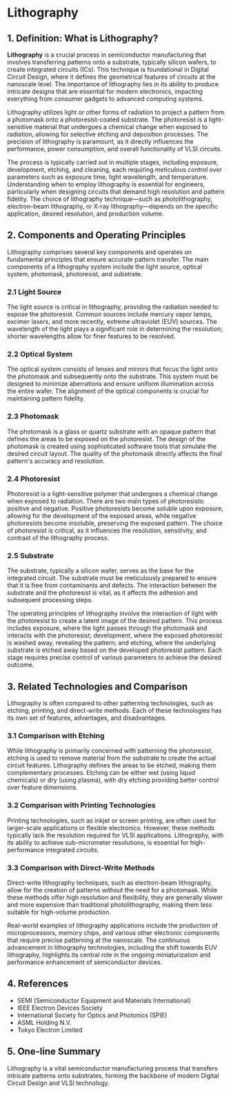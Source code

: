 # Lithography

## 1. Definition: What is **Lithography**?
**Lithography** is a crucial process in semiconductor manufacturing that involves transferring patterns onto a substrate, typically silicon wafers, to create integrated circuits (ICs). This technique is foundational in Digital Circuit Design, where it defines the geometrical features of circuits at the nanoscale level. The importance of lithography lies in its ability to produce intricate designs that are essential for modern electronics, impacting everything from consumer gadgets to advanced computing systems. 

Lithography utilizes light or other forms of radiation to project a pattern from a photomask onto a photoresist-coated substrate. The photoresist is a light-sensitive material that undergoes a chemical change when exposed to radiation, allowing for selective etching and deposition processes. The precision of lithography is paramount, as it directly influences the performance, power consumption, and overall functionality of VLSI circuits. 

The process is typically carried out in multiple stages, including exposure, development, etching, and cleaning, each requiring meticulous control over parameters such as exposure time, light wavelength, and temperature. Understanding when to employ lithography is essential for engineers, particularly when designing circuits that demand high resolution and pattern fidelity. The choice of lithography technique—such as photolithography, electron-beam lithography, or X-ray lithography—depends on the specific application, desired resolution, and production volume.

## 2. Components and Operating Principles
Lithography comprises several key components and operates on fundamental principles that ensure accurate pattern transfer. The main components of a lithography system include the light source, optical system, photomask, photoresist, and substrate. 

### 2.1 Light Source
The light source is critical in lithography, providing the radiation needed to expose the photoresist. Common sources include mercury vapor lamps, excimer lasers, and more recently, extreme ultraviolet (EUV) sources. The wavelength of the light plays a significant role in determining the resolution; shorter wavelengths allow for finer features to be resolved.

### 2.2 Optical System
The optical system consists of lenses and mirrors that focus the light onto the photomask and subsequently onto the substrate. This system must be designed to minimize aberrations and ensure uniform illumination across the entire wafer. The alignment of the optical components is crucial for maintaining pattern fidelity.

### 2.3 Photomask
The photomask is a glass or quartz substrate with an opaque pattern that defines the areas to be exposed on the photoresist. The design of the photomask is created using sophisticated software tools that simulate the desired circuit layout. The quality of the photomask directly affects the final pattern's accuracy and resolution.

### 2.4 Photoresist
Photoresist is a light-sensitive polymer that undergoes a chemical change when exposed to radiation. There are two main types of photoresists: positive and negative. Positive photoresists become soluble upon exposure, allowing for the development of the exposed areas, while negative photoresists become insoluble, preserving the exposed pattern. The choice of photoresist is critical, as it influences the resolution, sensitivity, and contrast of the lithography process.

### 2.5 Substrate
The substrate, typically a silicon wafer, serves as the base for the integrated circuit. The substrate must be meticulously prepared to ensure that it is free from contaminants and defects. The interaction between the substrate and the photoresist is vital, as it affects the adhesion and subsequent processing steps.

The operating principles of lithography involve the interaction of light with the photoresist to create a latent image of the desired pattern. This process includes exposure, where the light passes through the photomask and interacts with the photoresist; development, where the exposed photoresist is washed away, revealing the pattern; and etching, where the underlying substrate is etched away based on the developed photoresist pattern. Each stage requires precise control of various parameters to achieve the desired outcome.

## 3. Related Technologies and Comparison
Lithography is often compared to other patterning technologies, such as etching, printing, and direct-write methods. Each of these technologies has its own set of features, advantages, and disadvantages.

### 3.1 Comparison with Etching
While lithography is primarily concerned with patterning the photoresist, etching is used to remove material from the substrate to create the actual circuit features. Lithography defines the areas to be etched, making them complementary processes. Etching can be either wet (using liquid chemicals) or dry (using plasma), with dry etching providing better control over feature dimensions.

### 3.2 Comparison with Printing Technologies
Printing technologies, such as inkjet or screen printing, are often used for larger-scale applications or flexible electronics. However, these methods typically lack the resolution required for VLSI applications. Lithography, with its ability to achieve sub-micrometer resolutions, is essential for high-performance integrated circuits.

### 3.3 Comparison with Direct-Write Methods
Direct-write lithography techniques, such as electron-beam lithography, allow for the creation of patterns without the need for a photomask. While these methods offer high resolution and flexibility, they are generally slower and more expensive than traditional photolithography, making them less suitable for high-volume production.

Real-world examples of lithography applications include the production of microprocessors, memory chips, and various other electronic components that require precise patterning at the nanoscale. The continuous advancement in lithography technologies, including the shift towards EUV lithography, highlights its central role in the ongoing miniaturization and performance enhancement of semiconductor devices.

## 4. References
- SEMI (Semiconductor Equipment and Materials International)
- IEEE Electron Devices Society
- International Society for Optics and Photonics (SPIE)
- ASML Holding N.V.
- Tokyo Electron Limited

## 5. One-line Summary
Lithography is a vital semiconductor manufacturing process that transfers intricate patterns onto substrates, forming the backbone of modern Digital Circuit Design and VLSI technology.
